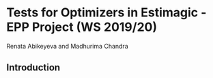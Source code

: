 # Tests for Optimizers in Estimagic - EPP Project (WS 2019/20)
Renata Abikeyeva and Madhurima Chandra

## Introduction
